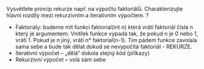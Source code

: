 Vysvětlete princip rekurze např. na výpočtu faktoriálů. Charakterizujte hlavní rozdíly mezi rekurzivním a iterativním výpočtem.
?
- Faktoriály: budeme mít funkci faktorial(int n) která vrátí faktoriál čísla n který je argumentem. Vnitřek funkce vypadá tak, že pokud n je 0 nebo 1, vrátí 1. Pokud je n jiný, vrátí n* faktorial(n-1). Tím pádem funkce zavolala sama sebe a bude tak dělat dokud se nevypočítá faktoriál  - REKURZE. 
- Iterativní výpočet – „dělá“ dokola stejný kód (příkazy) 
- Rekurzivní výpočet – volá sám sebe